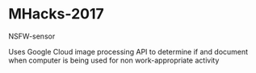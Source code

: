 # MHacks-2017
NSFW-sensor

Uses Google Cloud image processing API to determine if and document when computer is being used for non work-appropriate activity
